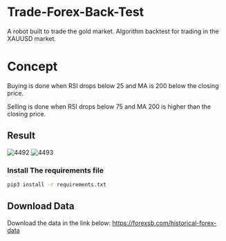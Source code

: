 # Trade-Forex-Back-Test
A robot built to trade the gold market. Algorithm backtest for trading in the XAUUSD market.

# Concept
Buying is done when RSI drops below 25 and MA is 200 below the closing price.

Selling is done when RSI drops below 75 and MA 200 is higher than the closing price.

## Result
![4492](https://user-images.githubusercontent.com/113052872/236652402-8ef6b6ae-2885-4a22-a3b4-8c1e956ba796.jpg)
![4493](https://user-images.githubusercontent.com/113052872/236652404-54b23cdc-e964-4f9c-9cdc-27bf00027df2.jpg)


### Install The requirements file

```sh
pip3 install -r requirements.txt
```

## Download Data
Download the data in the link below:
https://forexsb.com/historical-forex-data




